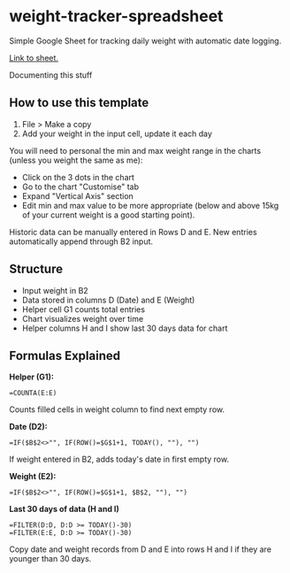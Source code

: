 # weight-tracker-spreadsheet
Simple Google Sheet for tracking daily weight with automatic date logging.

[Link to sheet.](https://docs.google.com/spreadsheets/d/1lI_kjZB7Dz4Ab_Z_TeYt-Y-6A8fCvCOhpQ3xBOd5jww/edit?usp=sharing)

Documenting this stuff 

## How to use this template 
1. File > Make a copy
2. Add your weight in the input cell, update it each day

You will need to personal the min and max weight range in the charts (unless you weight the same as me): 
- Click on the 3 dots in the chart
- Go to the chart "Customise" tab
- Expand "Vertical Axis" section
- Edit min and max value to be more appropriate (below and above 15kg of your current weight is a good starting point).

Historic data can be manually entered in Rows D and E. New entries automatically append through B2 input.

## Structure
- Input weight in B2
- Data stored in columns D (Date) and E (Weight)
- Helper cell G1 counts total entries
- Chart visualizes weight over time
- Helper columns H and I show last 30 days data for chart

## Formulas Explained

**Helper (G1):**
```
=COUNTA(E:E)
```

Counts filled cells in weight column to find next empty row.

**Date (D2):**
```
=IF($B$2<>"", IF(ROW()=$G$1+1, TODAY(), ""), "")
```

If weight entered in B2, adds today's date in first empty row.

**Weight (E2):**
```
=IF($B$2<>"", IF(ROW()=$G$1+1, $B$2, ""), "")
```

**Last 30 days of data (H and I)**
```
=FILTER(D:D, D:D >= TODAY()-30)
=FILTER(E:E, D:D >= TODAY()-30)
```

Copy date and weight records from D and E into rows H and I if they are younger than 30 days. 


